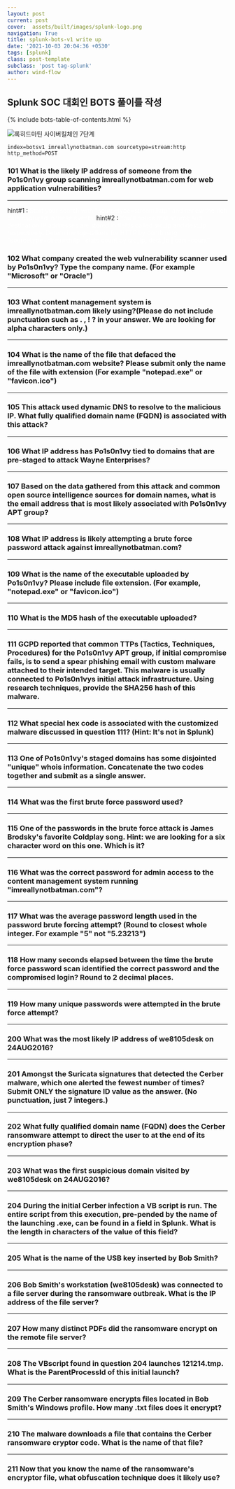 ```yaml
---
layout: post
current: post
cover:  assets/built/images/splunk-logo.png
navigation: True
title: splunk-bots-v1 write up
date: '2021-10-03 20:04:36 +0530'
tags: [splunk]
class: post-template
subclass: 'post tag-splunk'
author: wind-flow
---
```


## Splunk SOC 대회인 BOTS 풀이를 작성
{% include bots-table-of-contents.html %}

![록히드마틴 사이버킬체인 7단계]({{site.baseurl}}/cyberkillchain.jpg)
```
index=botsv1 imreallynotbatman.com sourcetype=stream:http http_method=POST
```

### 101	What is the likely IP address of someone from the Po1s0n1vy group scanning imreallynotbatman.com for web application vulnerabilities?
---

hint#1 : <span style="color:white"> Start your search with "sourcetype=stream:http" and review the rich data captured in these events. </span>
hint#2 : <span style="color:white"> You'll notice that source and destination IP addresses are stored in fields called src_ip and dest_ip respectively. Determine top-talkers for HTTP by combining : "sourcetype=stream:http | stats count by src_ip, dest_ip | sort -count" </span>

### 102	What company created the web vulnerability scanner used by Po1s0n1vy? Type the company name. (For example "Microsoft" or "Oracle")
---

### 103	What content management system is imreallynotbatman.com likely using?(Please do not include punctuation such as . , ! ? in your answer. We are looking for alpha characters only.)
---

### 104	What is the name of the file that defaced the imreallynotbatman.com website? Please submit only the name of the file with extension (For example "notepad.exe" or "favicon.ico")
---

### 105	This attack used dynamic DNS to resolve to the malicious IP. What fully qualified domain name (FQDN) is associated with this attack?
---

### 106	What IP address has Po1s0n1vy tied to domains that are pre-staged to attack Wayne Enterprises?
---

### 107	Based on the data gathered from this attack and common open source intelligence sources for domain names, what is the email address that is most likely associated with Po1s0n1vy APT group?
---

### 108	What IP address is likely attempting a brute force password attack against imreallynotbatman.com?
---

### 109	What is the name of the executable uploaded by Po1s0n1vy? Please include file extension. (For example, "notepad.exe" or "favicon.ico")
---

### 110	What is the MD5 hash of the executable uploaded?
---

### 111	GCPD reported that common TTPs (Tactics, Techniques, Procedures) for the Po1s0n1vy APT group, if initial compromise fails, is to send a spear phishing email with custom malware attached to their intended target. This malware is usually connected to Po1s0n1vys initial attack infrastructure. Using research techniques, provide the SHA256 hash of this malware.
---

### 112	What special hex code is associated with the customized malware discussed in question 111? (Hint: It's not in Splunk)
---

### 113	One of Po1s0n1vy's staged domains has some disjointed "unique" whois information. Concatenate the two codes together and submit as a single answer.
---

### 114	What was the first brute force password used?
---

### 115	One of the passwords in the brute force attack is James Brodsky's favorite Coldplay song. Hint: we are looking for a six character word on this one. Which is it?
---

### 116	What was the correct password for admin access to the content management system running "imreallynotbatman.com"?
---

### 117	What was the average password length used in the password brute forcing attempt? (Round to closest whole integer. For example "5" not "5.23213")
---

### 118	How many seconds elapsed between the time the brute force password scan identified the correct password and the compromised login? Round to 2 decimal places.
---

### 119	How many unique passwords were attempted in the brute force attempt?
---

### 200	What was the most likely IP address of we8105desk on 24AUG2016?
---

### 201	Amongst the Suricata signatures that detected the Cerber malware, which one alerted the fewest number of times? Submit ONLY the signature ID value as the answer. (No punctuation, just 7 integers.)
---

### 202	What fully qualified domain name (FQDN) does the Cerber ransomware attempt to direct the user to at the end of its encryption phase?
---

### 203	What was the first suspicious domain visited by we8105desk on 24AUG2016?
---

### 204	During the initial Cerber infection a VB script is run. The entire script from this execution, pre-pended by the name of the launching .exe, can be found in a field in Splunk. What is the length in characters of the value of this field?
---

### 205	What is the name of the USB key inserted by Bob Smith?
---

### 206	Bob Smith's workstation (we8105desk) was connected to a file server during the ransomware outbreak. What is the IP address of the file server?
---

### 207	How many distinct PDFs did the ransomware encrypt on the remote file server?
---

### 208	The VBscript found in question 204 launches 121214.tmp. What is the ParentProcessId of this initial launch?
---

### 209	The Cerber ransomware encrypts files located in Bob Smith's Windows profile. How many .txt files does it encrypt?
---

### 210	The malware downloads a file that contains the Cerber ransomware cryptor code. What is the name of that file?
---

### 211	Now that you know the name of the ransomware's encryptor file, what obfuscation technique does it likely use?